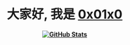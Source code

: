 <p>
  <h1 align="center">
    <b>大家好, 我是 <a href="https://0x01x0.ml">0x01x0</ai 😄</b>
  </h1>
</p>

<p align="center">
  <a href="https://github.com/0x01x0">
    <img alt="GitHub Stats" src="https://github-readme-stats.vercel.app/api?username=0x01x0&hide=issues&hide_title=true&include_all_commits=true&bg_color=282c34&title_color=e4bf7a&text_color=df6d74" />
    </a>
</p>
